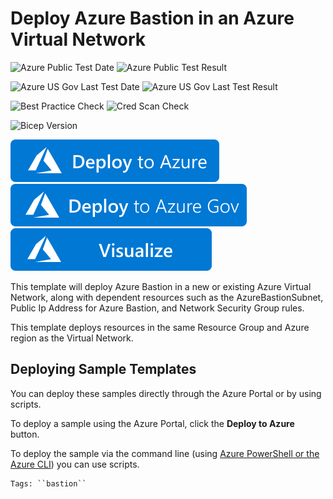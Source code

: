 # Deploy Azure Bastion in an Azure Virtual Network

![Azure Public Test Date](https://azurequickstartsservice.blob.core.windows.net/badges/quickstarts/microsoft.network/azure-bastion/PublicLastTestDate.svg)
![Azure Public Test Result](https://azurequickstartsservice.blob.core.windows.net/badges/quickstarts/microsoft.network/azure-bastion/PublicDeployment.svg)

![Azure US Gov Last Test Date](https://azurequickstartsservice.blob.core.windows.net/badges/quickstarts/microsoft.network/azure-bastion/FairfaxLastTestDate.svg)
![Azure US Gov Last Test Result](https://azurequickstartsservice.blob.core.windows.net/badges/quickstarts/microsoft.network/azure-bastion/FairfaxDeployment.svg)

![Best Practice Check](https://azurequickstartsservice.blob.core.windows.net/badges/quickstarts/microsoft.network/azure-bastion/BestPracticeResult.svg)
![Cred Scan Check](https://azurequickstartsservice.blob.core.windows.net/badges/quickstarts/microsoft.network/azure-bastion/CredScanResult.svg)

![Bicep Version](https://azurequickstartsservice.blob.core.windows.net/badges/quickstarts/microsoft.network/azure-bastion/BicepVersion.svg)

[![Deploy To Azure](https://raw.githubusercontent.com/Azure/azure-quickstart-templates/master/1-CONTRIBUTION-GUIDE/images/deploytoazure.svg?sanitize=true)](https://portal.azure.com/#create/Microsoft.Template/uri/https%3A%2F%2Fraw.githubusercontent.com%2FAzure%2Fazure-quickstart-templates%2Fmaster%2Fquickstarts/microsoft.network/azure-bastion%2Fazuredeploy.json)
[![Deploy To Azure US Gov](https://raw.githubusercontent.com/Azure/azure-quickstart-templates/master/1-CONTRIBUTION-GUIDE/images/deploytoazuregov.svg?sanitize=true)](https://portal.azure.us/#create/Microsoft.Template/uri/https%3A%2F%2Fraw.githubusercontent.com%2FAzure%2Fazure-quickstart-templates%2Fmaster%2Fquickstarts/microsoft.network/azure-bastion%2Fazuredeploy.json)
[![Visualize](https://raw.githubusercontent.com/Azure/azure-quickstart-templates/master/1-CONTRIBUTION-GUIDE/images/visualizebutton.svg?sanitize=true)](http://armviz.io/#/?load=https%3A%2F%2Fraw.githubusercontent.com%2FAzure%2Fazure-quickstart-templates%2Fmaster%2Fquickstarts/microsoft.network/azure-bastion%2Fazuredeploy.json)

This template will deploy Azure Bastion in a new or existing Azure Virtual Network, along with dependent resources such as the AzureBastionSubnet, Public Ip Address for Azure Bastion, and Network Security Group rules.

This template deploys resources in the same Resource Group and Azure region as the Virtual Network.

## Deploying Sample Templates

You can deploy these samples directly through the Azure Portal or by using scripts.

To deploy a sample using the Azure Portal, click the **Deploy to Azure** button.

To deploy the sample via the command line (using [Azure PowerShell or the Azure CLI](https://azure.microsoft.com/en-us/downloads/)) you can use scripts.

```
Tags: ``bastion``
```
